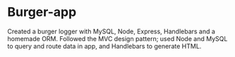 # Burger-app
Created a burger logger with MySQL, Node, Express, Handlebars and a homemade ORM. Followed the MVC design pattern; used Node and MySQL to query and route data in app, and Handlebars to generate HTML.
